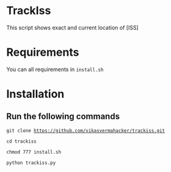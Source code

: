 # TrackIss
This script shows exact and current location of [ISS] 
# Requirements
You can all requirements in <code>install.sh</code>
# Installation
## Run the following commands
<code>git clone https://github.com/vikasvermahacker/trackiss.git</code>

<code>cd trackiss</code>

<code>chmod 777 install.sh</code>

<code>python trackiss.py</code>
